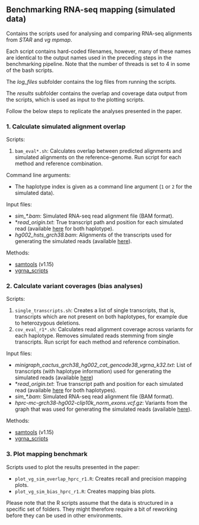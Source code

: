## Benchmarking RNA-seq mapping (simulated data) 

Contains the scripts used for analysing and comparing RNA-seq alignments from *STAR* and *vg mpmap*. 

Each script contains hard-coded filenames, however, many of these names are identical to the output names used in the preceding steps in the benchmarking pipeline. Note that the number of threads is set to 4 in some of the bash scripts.

The *log_files* subfolder contains the log files from running the scripts. 

The *results* subfolder contains the overlap and coverage data output from the scripts, which is used as input to the plotting scripts.

Follow the below steps to replicate the analyses presented in the paper. 

### 1. Calculate simulated alignment overlap

Scripts:

1. `bam_eval*.sh`: Calculates overlap between predicted alignments and simulated alignments on the reference-genome. Run script for each method and reference combination. 

Command line arguments:

* The haplotype index is given as a command line argument (`1` or `2` for the simulated data).

Input files:

* *sim_\*.bam*: Simulated RNA-seq read alignment file (BAM format).
* **read_origin.txt*: True transcript path and position for each simulated read (available [here](http://cgl.gi.ucsc.edu/data/vgrna/hprc_analyses/simulated_reads/) for both haplotype).
* *hg002_hsts_grch38.bam*: Alignments of the transcripts used for generating the simulated reads (available [here](http://cgl.gi.ucsc.edu/data/vgrna/hprc_analyses/simulated_reads/)).

Methods:

* [samtools](https://github.com/samtools/samtools) (v1.15)
* [vgrna_scripts](https://github.com/jonassibbesen/hprc-rnaseq-analyses-scripts/tree/main/evaluation/vgrna_scripts)

### 2. Calculate variant coverages (bias analyses)

Scripts:

1. `single_transcripts.sh`: Creates a list of single transcripts, that is, transcripts which are not present on both haplotypes, for example due to heterozygous deletions. 
2. `cov_eval_r1*.sh`: Calculates read alignment coverage across variants for each haplotype. Removes simulated reads stemming from single transcripts. Run script for each method and reference combination. 

Input files:

* *minigraph_cactus_grch38_hg002_cat_gencode38_vgrna_k32.txt*: List of transcripts (with haplotype information) used for generating the simulated reads (available [here](http://cgl.gi.ucsc.edu/data/vgrna/hprc_analyses/simulated_reads/graph/))  
* **read_origin.txt*: True transcript path and position for each simulated read (available [here](http://cgl.gi.ucsc.edu/data/vgrna/hprc_analyses/simulated_reads/) for both haplotypes).
* *sim_\*.bam*: Simulated RNA-seq read alignment file (BAM format).
* *hprc-mc-grch38-hg002-clip10k_norm_exons.vcf.gz*: Variants from the graph that was used for generating the simulated reads (available [here](http://cgl.gi.ucsc.edu/data/vgrna/hprc_analyses/simulated_reads/graph/)).

Methods:

* [samtools](https://github.com/samtools/samtools) (v1.15)
* [vgrna_scripts](https://github.com/jonassibbesen/hprc-rnaseq-analyses-scripts/tree/main/evaluation/vgrna_scripts)

### 3. Plot mapping benchmark

Scripts used to plot the results presented in the paper:

* `plot_vg_sim_overlap_hprc_r1.R`: Creates recall and precision mapping plots.
* `plot_vg_sim_bias_hprc_r1.R`: Creates mapping bias plots.

Please note that the R scripts assume that the data is structured in a specific set of folders. They might therefore require a bit of reworking before they can be used in other environments. 
